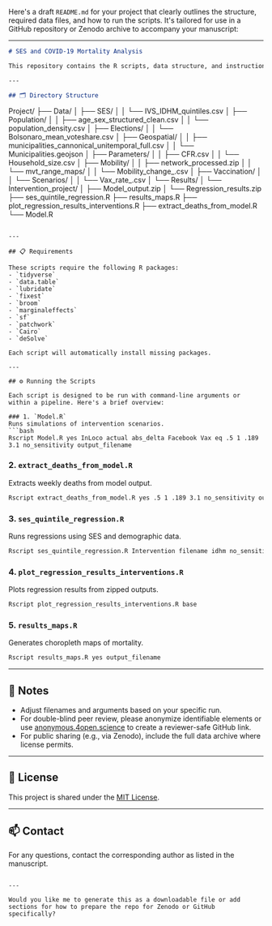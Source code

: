 Here's a draft `README.md` for your project that clearly outlines the structure, required data files, and how to run the scripts. It's tailored for use in a GitHub repository or Zenodo archive to accompany your manuscript:

---

```markdown
# SES and COVID-19 Mortality Analysis

This repository contains the R scripts, data structure, and instructions required to reproduce the results and figures from our analysis of socio-economic status (SES) and COVID-19-related mortality under various intervention scenarios.

---

## 🗂 Directory Structure

```
Project/
├── Data/
│   ├── SES/
│   │   └── IVS_IDHM_quintiles.csv
│   ├── Population/
│   │   ├── age_sex_structured_clean.csv
│   │   └── population_density.csv
│   ├── Elections/
│   │   └── Bolsonaro_mean_voteshare.csv
│   ├── Geospatial/
│   │   ├── municipalities_cannonical_unitemporal_full.csv
│   │   └── Municipalities.geojson
│   ├── Parameters/
│   │   ├── CFR.csv
│   │   └── Household_size.csv
│   ├── Mobility/
│   │   ├── network_processed.zip
│   │   └── mvt_range_maps/
│   │       └── Mobility_change_<intervention>.csv
│   ├── Vaccination/
│   │   └── Scenarios/
│   │       └── Vax_rate_<scenario>.csv
│   └── Results/
│       └── Intervention_project/
│           ├── Model_output.zip
│           └── Regression_results.zip
├── ses_quintile_regression.R
├── results_maps.R
├── plot_regression_results_interventions.R
├── extract_deaths_from_model.R
└── Model.R
```

---

## 📋 Requirements

These scripts require the following R packages:
- `tidyverse`
- `data.table`
- `lubridate`
- `fixest`
- `broom`
- `marginaleffects`
- `sf`
- `patchwork`
- `Cairo`
- `deSolve`

Each script will automatically install missing packages.

---

## ⚙️ Running the Scripts

Each script is designed to be run with command-line arguments or within a pipeline. Here's a brief overview:

### 1. `Model.R`
Runs simulations of intervention scenarios.
```bash
Rscript Model.R yes InLoco actual abs_delta Facebook Vax eq .5 1 .189 3.1 no_sensitivity output_filename
```

### 2. `extract_deaths_from_model.R`
Extracts weekly deaths from model output.
```bash
Rscript extract_deaths_from_model.R yes .5 1 .189 3.1 no_sensitivity output_filename
```

### 3. `ses_quintile_regression.R`
Runs regressions using SES and demographic data.
```bash
Rscript ses_quintile_regression.R Intervention filename idhm no_sensitivity base
```

### 4. `plot_regression_results_interventions.R`
Plots regression results from zipped outputs.
```bash
Rscript plot_regression_results_interventions.R base
```

### 5. `results_maps.R`
Generates choropleth maps of mortality.
```bash
Rscript results_maps.R yes output_filename
```

---

## 📝 Notes

- Adjust filenames and arguments based on your specific run.
- For double-blind peer review, please anonymize identifiable elements or use [anonymous.4open.science](https://anonymous.4open.science/) to create a reviewer-safe GitHub link.
- For public sharing (e.g., via Zenodo), include the full data archive where license permits.

---

## 📄 License

This project is shared under the [MIT License](LICENSE).

---

## 📫 Contact

For any questions, contact the corresponding author as listed in the manuscript.
```

---

Would you like me to generate this as a downloadable file or add sections for how to prepare the repo for Zenodo or GitHub specifically?
